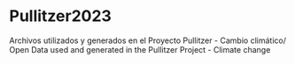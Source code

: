 # Pullitzer2023
Archivos utilizados y generados en el Proyecto Pullitzer - Cambio climático/ Open Data used and generated in the Pullitzer Project - Climate change
